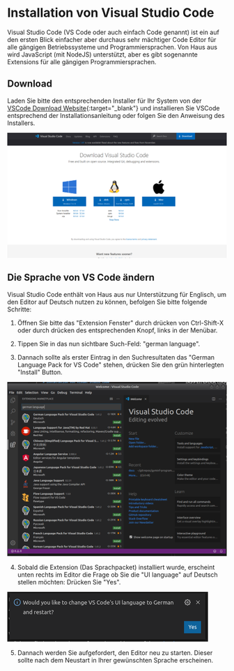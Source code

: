 # Installation von Visual Studio Code

Visual Studio Code (VS Code oder auch einfach Code genannt) ist ein auf den ersten Blick einfacher aber durchaus sehr mächtiger Code Editor für alle gängigen Betriebssysteme und Programmiersprachen. Von Haus aus wird JavaScript (mit NodeJS) unterstützt, aber es gibt sogenannte Extensions für alle gängigen Programmiersprachen.

## Download
Laden Sie bitte den entsprechenden Installer für Ihr System von der [VSCode Download Website](https://code.visualstudio.com/Download){:target="_blank"} und installieren Sie VSCode entsprechend der Installationsanleitung oder folgen Sie den Anweisung des Installers.

![VS Code Download Page](./images-vscode/code-download-page.png)

## Die Sprache von VS Code ändern
Visual Studio Code enthält von Haus aus nur Unterstützung für Englisch, um den Editor auf Deutsch nutzen zu können, befolgen Sie bitte folgende Schritte:

1. Öffnen Sie bitte das "Extension Fenster" durch drücken von Ctrl-Shift-X oder durch drücken des entsprechenden Knopf, links in der Menübar.

2. Tippen Sie in das nun sichtbare Such-Feld: "german language". 

3. Dannach sollte als erster Eintrag in den Suchresultaten das "German Language Pack for VS Code" stehen, drücken Sie den grün hinterlegten "Install" Button.

![Sprache Installieren Screenshot](./images-vscode/code-install-language-pack.png)

4. Sobald die Extension (Das Sprachpacket) installiert wurde, erscheint unten rechts im Editor die Frage ob Sie die "UI language" auf Deutsch stellen möchten: Drücken Sie "Yes".

![Sprache Installieren Screenshot](./images-vscode/change-language-notification.png)

5. Dannach werden Sie aufgefordert, den Editor neu zu starten. Dieser sollte nach dem Neustart in Ihrer gewünschten Sprache erscheinen.